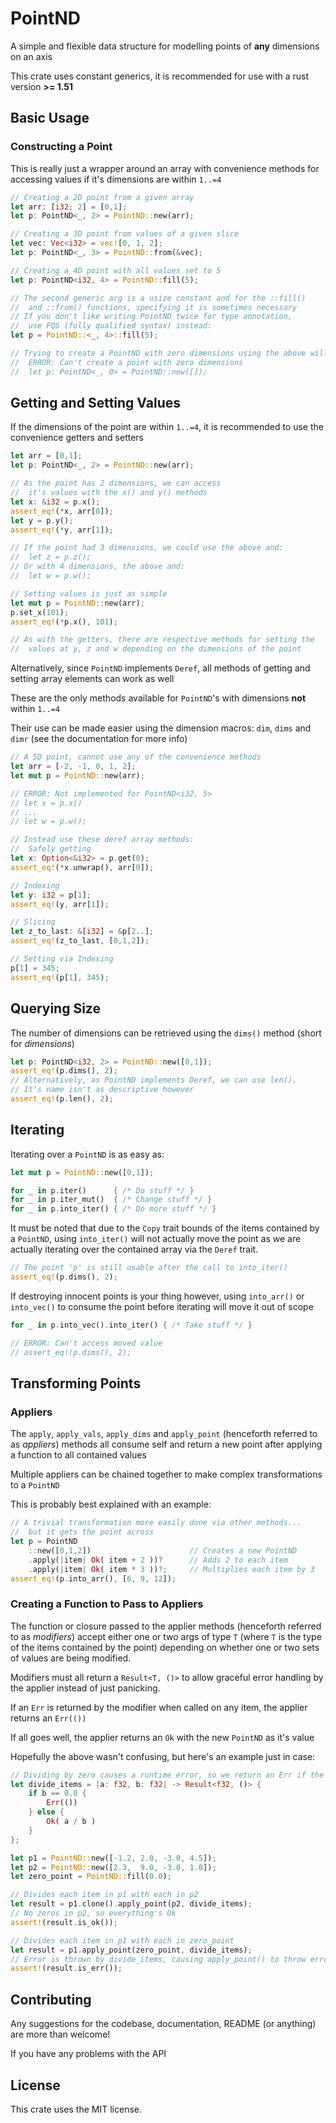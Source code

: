 
# PointND

A simple and flexible data structure for modelling points of **any** dimensions on an axis

This crate uses constant generics, it is recommended for use with a rust version **>= 1.51**

## Basic Usage

### Constructing a Point

This is really just a wrapper around an array with convenience methods for accessing values if it's dimensions are within ```1..=4```

```rust
// Creating a 2D point from a given array
let arr: [i32; 2] = [0,1];
let p: PointND<_, 2> = PointND::new(arr);

// Creating a 3D point from values of a given slice
let vec: Vec<i32> = vec![0, 1, 2];
let p: PointND<_, 3> = PointND::from(&vec);

// Creating a 4D point with all values set to 5
let p: PointND<i32, 4> = PointND::fill(5);

// The second generic arg is a usize constant and for the ::fill()
//  and ::from() functions, specifying it is sometimes necessary
// If you don't like writing PointND twice for type annotation,
//  use FQS (fully qualified syntax) instead:
let p = PointND::<_, 4>::fill(5);

// Trying to create a PointND with zero dimensions using the above will panic at runtime
//  ERROR: Can't create a point with zero dimensions
//  let p: PointND<_, 0> = PointND::new([]);
```

## Getting and Setting Values

If the dimensions of the point are within ```1..=4```, it is recommended to use the convenience getters and setters

```rust
let arr = [0,1];
let p: PointND<_, 2> = PointND::new(arr);

// As the point has 2 dimensions, we can access
//  it's values with the x() and y() methods
let x: &i32 = p.x();
assert_eq!(*x, arr[0]);
let y = p.y();
assert_eq!(*y, arr[1]);

// If the point had 3 dimensions, we could use the above and:
//  let z = p.z();
// Or with 4 dimensions, the above and:
//  let w = p.w();

// Setting values is just as simple
let mut p = PointND::new(arr);
p.set_x(101);
assert_eq!(*p.x(), 101);

// As with the getters, there are respective methods for setting the
//  values at y, z and w depending on the dimensions of the point
```

Alternatively, since ```PointND``` implements ```Deref```, all methods of getting and setting array elements can work as well

These are the only methods available for ```PointND```'s with dimensions **not** within ```1..=4```

Their use can be made easier using the dimension macros: ```dim```, ```dims``` and ```dimr``` (see the documentation for more info)

```rust
// A 5D point, cannot use any of the convenience methods
let arr = [-2, -1, 0, 1, 2];
let mut p = PointND::new(arr);

// ERROR: Not implemented for PointND<i32, 5>
// let x = p.x()
// ...
// let w = p.w();

// Instead use these deref array methods:
//  Safely getting
let x: Option<&i32> = p.get(0);
assert_eq!(*x.unwrap(), arr[0]);

// Indexing
let y: i32 = p[1];
assert_eq!(y, arr[1]);

// Slicing
let z_to_last: &[i32] = &p[2..];
assert_eq!(z_to_last, [0,1,2]);

// Setting via Indexing
p[1] = 345;
assert_eq!(p[1], 345);
```

## Querying Size

The number of dimensions can be retrieved using the ```dims()``` method (short for _dimensions_)

```rust
let p: PointND<i32, 2> = PointND::new([0,1]);
assert_eq!(p.dims(), 2);
// Alternatively, as PointND implements Deref, we can use len().
// It's name isn't as descriptive however
assert_eq!(p.len(), 2);
```

## Iterating

Iterating over a ```PointND``` is as easy as:

```rust
let mut p = PointND::new([0,1]);

for _ in p.iter()      { /* Do stuff */ }
for _ in p.iter_mut()  { /* Change stuff */ }
for _ in p.into_iter() { /* Do more stuff */ }
```

It must be noted that due to the ```Copy``` trait bounds of the items contained by a ```PointND```,
using ```into_iter()``` will not actually move the point as we are actually iterating over the contained
array via the ```Deref``` trait.

```rust
// The point 'p' is still usable after the call to into_iter()
assert_eq!(p.dims(), 2);
```

If destroying innocent points is your thing however, using ```into_arr()``` or ```into_vec()``` to
consume the point before iterating will move it out of scope

```rust
for _ in p.into_vec().into_iter() { /* Take stuff */ }

// ERROR: Can't access moved value
// assert_eq!(p.dims(), 2);
```

## Transforming Points

### Appliers

The ```apply```, ```apply_vals```, ```apply_dims``` and ```apply_point``` (henceforth referred to as _appliers_)
methods all consume self and return a new point after applying a function to all contained values

Multiple appliers can be chained together to make complex transformations to a ```PointND```

This is probably best explained with an example:

```rust
// A trivial transformation more easily done via other methods...
//  but it gets the point across
let p = PointND
    ::new([0,1,2])                      // Creates a new PointND
    .apply(|item| Ok( item + 2 ))?      // Adds 2 to each item
    .apply(|item| Ok( item * 3 ))?;     // Multiplies each item by 3
assert_eq!(p.into_arr(), [6, 9, 12]);
```

### Creating a Function to Pass to Appliers

The function or closure passed to the applier methods (henceforth referred to as _modifiers_)
accept either one or two args of type ```T``` (where ```T``` is the type of the items contained
by the point) depending on whether one or two sets of values are being modified.

Modifiers must all return a ```Result<T, ()>``` to allow graceful error handling by the applier instead of just panicking.

If an ```Err``` is returned by the modifier when called on any item, the applier returns an ```Err(())```

If all goes well, the applier returns an ```Ok``` with the new ```PointND``` as it's value

Hopefully the above wasn't confusing, but here's an example just in case:

```rust
// Dividing by zero causes a runtime error, so we return an Err if the second arg is zero
let divide_items = |a: f32, b: f32| -> Result<f32, ()> {
    if b == 0.0 {
        Err(())
    } else {
        Ok( a / b )
    }
};

let p1 = PointND::new([-1.2, 2.0, -3.0, 4.5]);
let p2 = PointND::new([2.3,  9.0, -3.0, 1.0]);
let zero_point = PointND::fill(0.0);

// Divides each item in p1 with each in p2
let result = p1.clone().apply_point(p2, divide_items);
// No zeros in p2, so everything's Ok
assert!(result.is_ok());

// Divides each item in p1 with each in zero_point
let result = p1.apply_point(zero_point, divide_items);
// Error is thrown by divide_items, causing apply_point() to throw error
assert!(result.is_err());
```

## Contributing

Any suggestions for the codebase, documentation, README (or anything) are more than welcome! 

If you have any problems with the API

## License

This crate uses the MIT license.
